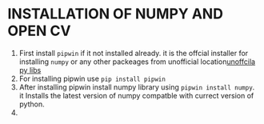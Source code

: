 # INSTALLATION OF NUMPY AND OPEN CV
1. First install `pipwin` if it not installed already. it is the offcial installer for installing `numpy` or any other packeages from unofficial location[unoffcila py libs](https://www.lfd.uci.edu/~gohlke/pythonlibs/)
2. For installing pipwin use `pip install pipwin`
3. After installing pipwin install numpy library using `pipwin install numpy`. it Installs the latest version of numpy compatble with currect version of python.
4.   





